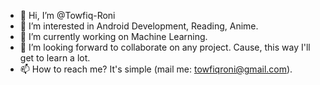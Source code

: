 - 👋 Hi, I’m @Towfiq-Roni
- 👀 I’m interested in Android Development, Reading, Anime.
- 🌱 I’m currently working on Machine Learning.
- 💞️ I’m looking forward to collaborate on any project. Cause, this way I'll get to learn a lot.
- 📫 How to reach me? It's simple (mail me: towfiqroni@gmail.com).

<!---
Towfiq-Roni/Towfiq-Roni is a ✨ special ✨ repository because its `README.md` (this file) appears on your GitHub profile.
You can click the Preview link to take a look at your changes.
--->
